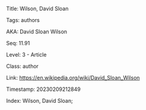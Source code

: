 Title:  Wilson, David Sloan

Tags:   authors

AKA:    David Sloan Wilson

Seq:    11.91

Level:  3 - Article

Class:  author

Link:   https://en.wikipedia.org/wiki/David_Sloan_Wilson

Timestamp: 20230209212849

Index:  Wilson, David Sloan; 
